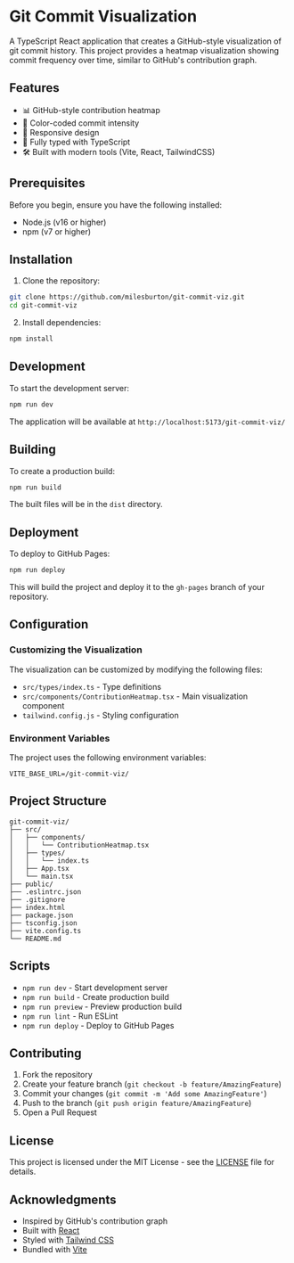 # Git Commit Visualization

A TypeScript React application that creates a GitHub-style visualization of git commit history. This project provides a heatmap visualization showing commit frequency over time, similar to GitHub's contribution graph.

## Features

- 📊 GitHub-style contribution heatmap
- 🎨 Color-coded commit intensity
- 📱 Responsive design
- 💪 Fully typed with TypeScript
- 🛠 Built with modern tools (Vite, React, TailwindCSS)

## Prerequisites

Before you begin, ensure you have the following installed:
- Node.js (v16 or higher)
- npm (v7 or higher)

## Installation

1. Clone the repository:
```bash
git clone https://github.com/milesburton/git-commit-viz.git
cd git-commit-viz
```

2. Install dependencies:
```bash
npm install
```

## Development

To start the development server:
```bash
npm run dev
```

The application will be available at `http://localhost:5173/git-commit-viz/`

## Building

To create a production build:
```bash
npm run build
```

The built files will be in the `dist` directory.

## Deployment

To deploy to GitHub Pages:
```bash
npm run deploy
```

This will build the project and deploy it to the `gh-pages` branch of your repository.

## Configuration

### Customizing the Visualization

The visualization can be customized by modifying the following files:

- `src/types/index.ts` - Type definitions
- `src/components/ContributionHeatmap.tsx` - Main visualization component
- `tailwind.config.js` - Styling configuration

### Environment Variables

The project uses the following environment variables:

```env
VITE_BASE_URL=/git-commit-viz/
```

## Project Structure

```
git-commit-viz/
├── src/
│   ├── components/
│   │   └── ContributionHeatmap.tsx
│   ├── types/
│   │   └── index.ts
│   ├── App.tsx
│   └── main.tsx
├── public/
├── .eslintrc.json
├── .gitignore
├── index.html
├── package.json
├── tsconfig.json
├── vite.config.ts
└── README.md
```

## Scripts

- `npm run dev` - Start development server
- `npm run build` - Create production build
- `npm run preview` - Preview production build
- `npm run lint` - Run ESLint
- `npm run deploy` - Deploy to GitHub Pages

## Contributing

1. Fork the repository
2. Create your feature branch (`git checkout -b feature/AmazingFeature`)
3. Commit your changes (`git commit -m 'Add some AmazingFeature'`)
4. Push to the branch (`git push origin feature/AmazingFeature`)
5. Open a Pull Request

## License

This project is licensed under the MIT License - see the [LICENSE](LICENSE) file for details.

## Acknowledgments

- Inspired by GitHub's contribution graph
- Built with [React](https://reactjs.org/)
- Styled with [Tailwind CSS](https://tailwindcss.com/)
- Bundled with [Vite](https://vitejs.dev/)
